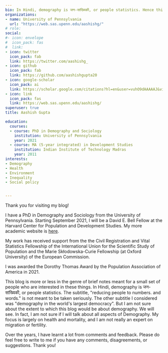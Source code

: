 ```yaml
---
bio: In Hindi, demography is जन-सांख्यिकी, or people statistics. Hence this blog.  
organizations:
- name: University of Pennsylvania
  url: "https://web.sas.upenn.edu/aashishg/"
# role: 
social:
#- icon: envelope
#  icon_pack: fas
#  link: 
- icon: twitter
  icon_pack: fab
  link: https://twitter.com/aashishg_
- icon: github
  icon_pack: fab
  link: https://github.com/aashishgupta20
- icon: google-scholar
  icon_pack: ai
  link: https://scholar.google.com/citations?hl=en&user=vuhO9dAAAAAJ&view_op=list_works&sortby=pubdate
- icon: link 
  icon_pack: fas
  link: https://web.sas.upenn.edu/aashishg/
superuser: true
title: Aashish Gupta

education:
  courses:
  - course: PhD in Demography and Sociology
    institution: University of Pennsylvania
    year: 2021
  - course: MA (5-year integrated) in Development Studies
    institution: Indian Institute of Technology Madras
    year: 2011
interests:
- Demography
- Health
- Environment
- Inequality
- Social policy


---
```


Thank you for visiting my blog! 

I have a PhD in Demography and Sociology from the University of Pennsylvania. Starting September 2021, I will be a David E. Bell Fellow at the Harvard Center for Population and Development Studies. My more academic website is [here](https://web.sas.upenn.edu/aashishg/). 

My work has received support from the the Civil Registration and Vital Statistics Fellowship of the International Union for the Scientific Study of Population and the Marie Skłodowska-Curie Fellowship (at Oxford University) of the European Commission. 

I was awarded the Dorothy Thomas Award by the Population Association of America in 2021.

This blog is more or less in the genre of brief notes meant for a small set of people who are interested in these things. In Hindi, demography is जन-सांख्यिकी, or people statistics. The subtitle, "reducing people to numbers. and words." is not meant to be taken seriously. The other subtitle I considered was "demography in the world's largest democracy". But I am not sure about the extent to which this blog would be about demography. We will see. In fact, I am not sure if I will talk about all aspects of Demography. My focus is largely on health and mortality, and I am not really an expert on migration or fertility. 

Over the years, I have learnt a lot from comments and feedback. Please do feel free to write to me if you have any comments, disagreements, or suggestions. Thank you!  


